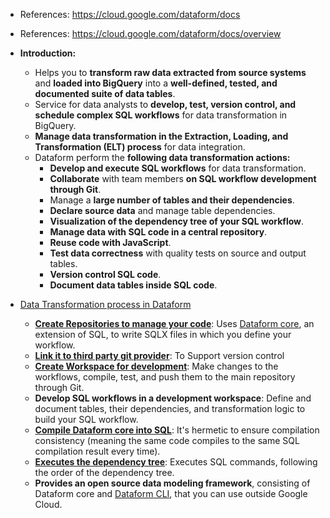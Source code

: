 - References: https://cloud.google.com/dataform/docs
- References: https://cloud.google.com/dataform/docs/overview

- **Introduction:**
  -  Helps you to **transform raw data extracted from source systems** and **loaded into BigQuery** into a **well-defined, tested, and documented suite of data tables**. 
  - Service for data analysts to **develop, test, version control, and schedule complex SQL workflows** for data transformation in BigQuery.
  - **Manage data transformation in the Extraction, Loading, and Transformation (ELT) process** for data integration.
  - Dataform perform the **following data transformation actions:**
    - **Develop and execute SQL workflows** for data transformation.
    - **Collaborate** with team members **on SQL workflow development through Git**.
    - Manage a **large number of tables and their dependencies**.
    - **Declare source data** and manage table dependencies.
    - **Visualization of the dependency tree of your SQL workflow**.
    - **Manage data with SQL code in a central repository**.
    - **Reuse code with JavaScript**.
    - **Test data correctness** with quality tests on source and output tables.
    - **Version control SQL code**.
    - **Document data tables inside SQL code**.
   

- [Data Transformation process in Dataform](https://cloud.google.com/dataform/docs/overview#data-transformation)
  - [**Create Repositories to manage your code**](https://github.com/Ajit1279/GCP_Learning/blob/main/20240316_BigDataAnalytics/240420_BigQuery/240519_Console/BQ_Dataform_Repository.md): Uses [Dataform core](https://cloud.google.com/dataform/docs/dataform-core), an extension of SQL, to write SQLX files in which you define your workflow.
  - **[Link it to third party git provider](https://cloud.google.com/dataform/docs/connect-repository)**: To Support version control   
  - **[Create Workspace for development](https://github.com/Ajit1279/GCP_Learning/blob/main/20240316_BigDataAnalytics/240420_BigQuery/240519_Console/BQ_Dataform_Workspace.md)**: Make changes to the workflows, compile, test, and push them to the main repository through Git.
  - **Develop SQL workflows in a development workspace**: Define and document tables, their dependencies, and transformation logic to build your SQL workflow.
  - [**Compile Dataform core into SQL**](https://cloud.google.com/dataform/docs/overview#compile): It's hermetic to ensure compilation consistency (meaning the same code compiles to the same SQL compilation result every time). 
  - [**Executes the dependency tree**](https://cloud.google.com/dataform/docs/overview#execute): Executes SQL commands, following the order of the dependency tree.
  - **Provides an open source data modeling framework**, consisting of Dataform core and [Dataform CLI](https://cloud.google.com/dataform/docs/use-dataform-cli), that you can use outside Google Cloud.
 
